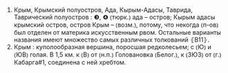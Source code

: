 ---
---

1. Крым, Крымский полуостров, Ада, Кырым-Адасы, Таврида, Таврический полуостров
: ❸, ❹ ⦅тюрк.⦆ ада – остров; Кырым адасы крымский остров, остров Крым – ⦅возм.⦆, потому, что некогда ⦅п-ов⦆ был отделен от материка искусственным рвом. Остальные варианты названия имеют множество самых различных толкований ⦃В11⦄.
2. Крым
: куполообразная вершина, поросшая редколесьем; с ⦅Ю⦆ и ⦅ЮВ⦆ голая. В 1,5 км. к ⦅В⦆ от ⦅н.п.⦆ Головановка ⦅Белог.⦆, к ⦅ЗЮЗ⦆ от ⦅г.⦆ Кабарга#1, соединена с ней хребтом.
